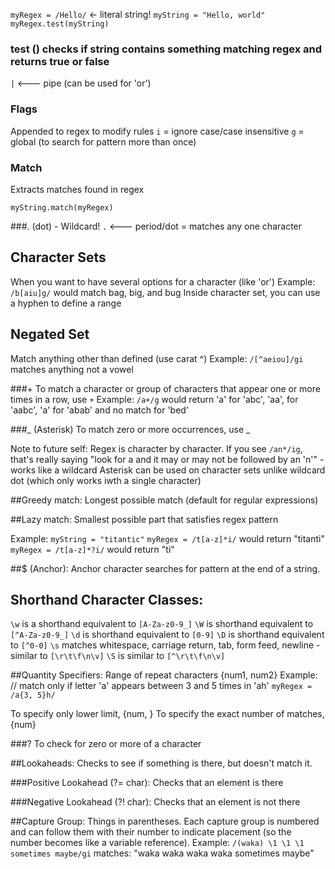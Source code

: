 `myRegex = /Hello/` <- literal string!
`myString = "Hello, world"`
`myRegex.test(myString)`

### test () checks if string contains something matching regex and returns true or false

`|` <--- pipe (can be used for 'or')

### Flags

Appended to regex to modify rules
`i` = ignore case/case insensitive
`g` = global (to search for pattern more than once)

### Match

Extracts matches found in regex

`myString.match(myRegex)`

###. (dot) - Wildcard!
`.` <--- period/dot = matches any one character

## Character Sets

When you want to have several options for a character (like 'or')
Example:
`/b[aiu]g/` would match bag, big, and bug
Inside character set, you can use a hyphen to define a range

## Negated Set

Match anything other than defined (use carat ^)
Example:
`/[^aeiou]/gi` matches anything not a vowel

###+
To match a character or group of characters that appear one or more times in a row, use `+`
Example:
`/a+/g` would return 'a' for 'abc', 'aa', for 'aabc', 'a' for 'abab' and no match for 'bed'

###_ (Asterisk)
To match zero or more occurrences, use _

Note to future self: Regex is character by character. If you see `/an*/ig`, that's really saying "look for a and it may or may not be followed by an 'n'" - works like a wildcard
Asterisk can be used on character sets unlike wildcard dot (which only works iwth a single character)

##Greedy match:
Longest possible match (default for regular expressions)

##Lazy match:
Smallest possible part that satisfies regex pattern

Example:
`myString = "titantic"`
`myRegex = /t[a-z]*i/` would return "titanti"
`myRegex = /t[a-z]*?i/` would return "ti"

##$ (Anchor):
Anchor character searches for pattern at the end of a string.

## Shorthand Character Classes:

`\w` is a shorthand equivalent to `[A-Za-z0-9_]`
`\W` is shorthand equivalent to `[^A-Za-z0-9_]`
`\d` is shorthand equivalent to `[0-9]`
`\D` is shorthand equivalent to `[^0-0]`
`\s` matches whitespace, carriage return, tab, form feed, newline - similar to `[\r\t\f\n\v]`
`\S` is similar to `[^\r\t\f\n\v]`

##Quantity Specifiers:
Range of repeat characters {num1, num2}
Example:
// match only if letter 'a' appears between 3 and 5 times in 'ah'
`myRegex = /a{3, 5}h/`

To specify only lower limit, {num, }
To specify the exact number of matches, {num}

###?
To check for zero or more of a character

##Lookaheads:
Checks to see if something is there, but doesn't match it.

###Positive Lookahead (?= char):
Checks that an element is there

###Negative Lookahead (?! char):
Checks that an element is not there

##Capture Group:
Things in parentheses.
Each capture group is numbered and can follow them with their number to indicate placement (so the number becomes like a variable reference).
Example:
`/(waka) \1 \1 \1 sometimes maybe/gi` matches:
"waka waka waka waka sometimes maybe"
